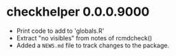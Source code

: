 # checkhelper 0.0.0.9000

* Print code to add to 'globals.R'
* Extract "no visibles" from notes of rcmdcheck()
* Added a `NEWS.md` file to track changes to the package.
